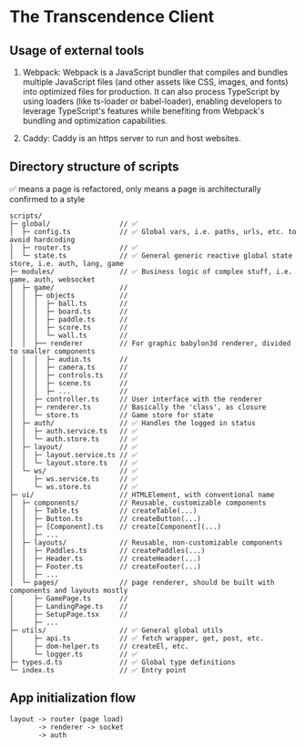 # The Transcendence Client

## Usage of external tools

1. Webpack: Webpack is a JavaScript bundler that compiles and bundles multiple JavaScript files (and other assets like CSS, images, and fonts) into optimized files for production. It can also process TypeScript by using loaders (like ts-loader or babel-loader), enabling developers to leverage TypeScript's features while benefiting from Webpack's bundling and optimization capabilities.

2. Caddy: Caddy is an https server to run and host websites.

## Directory structure of scripts

✅ means a page is refactored, only means a page is architecturally confirmed to a style

```
scripts/
├─ global/                 // ✅
│  ├─ config.ts            // ✅ Global vars, i.e. paths, urls, etc. to avoid hardcoding
│  ├─ router.ts            // ✅
│  └─ state.ts             // ✅ General generic reactive global state store, i.e. auth, lang, game
├─ modules/                // ✅ Business logic of complex stuff, i.e. game, auth, websocket
│  ├─ game/                //
│  │  ├─ objects           //
│  │  │  ├─ ball.ts        //
│  │  │  ├─ board.ts       //
│  │  │  ├─ paddle.ts      //
│  │  │  ├─ score.ts       //
│  │  │  └─ wall.ts        //
│  │  ├── renderer         // For graphic babylon3d renderer, divided to smaller components
│  │  │  ├─ audio.ts       //
│  │  │  ├─ camera.ts      //
│  │  │  ├─ controls.ts    //
│  │  │  ├─ scene.ts       //
│  │  │  ├─ ...            //
│  │  ├─ controller.ts     // User interface with the renderer
│  │  ├─ renderer.ts       // Basically the 'class', as closure
│  │  └─ store.ts          // Game store for state
│  ├─ auth/                // ✅ Handles the logged in status
│  │  ├─ auth.service.ts   // ✅
│  │  └─ auth.store.ts     // ✅
│  ├─ layout/              // ✅
│  │  ├─ layout.service.ts // ✅
│  │  └─ layout.store.ts   // ✅
│  └─ ws/                  // ✅
│     ├─ ws.service.ts     // ✅
│     └─ ws.store.ts       // ✅
├─ ui/                     // HTMLElement, with conventional name
│  ├─ components/          // Reusable, customizable components
│  │  ├─ Table.ts          // createTable(...)
│  │  ├─ Button.ts         // createButton(...)
│  │  ├─ [Component].ts    // create[Component](...)
│  │  ├─ ...
│  ├─ layouts/             // Reusable, non-customizable components
│  │  ├─ Paddles.ts        // createPaddles(...)
│  │  ├─ Header.ts         // createHeader(...)
│  │  ├─ Footer.ts         // createFooter(...)
│  │  ├─ ...
│  └─ pages/               // page renderer, should be built with components and layouts mostly
│     ├─ GamePage.ts       //
│     ├─ LandingPage.ts    //
│     ├─ SetupPage.tsx     //
│     ├─ ...
├─ utils/                  // ✅ General global utils
│     ├─ api.ts            // ✅ fetch wrapper, get, post, etc.
│     ├─ dom-helper.ts     // createEl, etc.
│     └─ logger.ts         // ✅
├─ types.d.ts              // ✅ Global type definitions
└─ index.ts                // ✅ Entry point
```

## App initialization flow

```
layout -> router (page load)
       -> renderer -> socket
       -> auth
```
